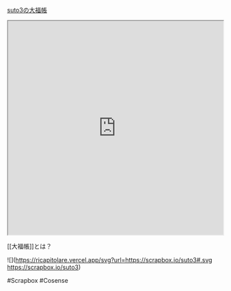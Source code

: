 
[suto3の大福帳](https://scrapbox.io/suto3/)

<iframe style="width:100%; height: 500px;" src="https://scrapbox.io/stream/suto3" name="大福帳" style="position:fixed; top:0px; left:0; bottom:0; right:0; width:100%; height:100%; border:none; margin:0; padding:0; overflow:hidden; "></iframe>

[[大福帳]]とは？


![](https://ricapitolare.vercel.app/svg?url=https://scrapbox.io/suto3#.svg https://scrapbox.io/suto3)


#Scrapbox
#Cosense